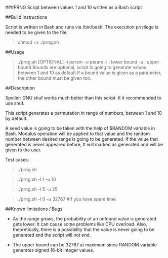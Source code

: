 ###PRNG Script between values 1 and 10 written as a Bash script

##Build Instructions

Script is written in Bash and runs via /bin/bash. The execution privilege is needed to be given to the file.

> chmod +x ./prng.sh

##Usage

> ./prng.sh [OPTIONAL] -i param -u param
> -l : lower bound
> -u : upper bound
> Bounds are optional, script is going to generate values between 1 and 10 as default
> If a bound value is given as a parameter, the other bound must be given too.


##Description

Spoiler: GNU shuf works much better than this script. It it recommended to use shuf.
 
This script generates a permutation in range of numbers, between 1 and 10 by default.

A seed value is going to be taken with the help of $RANDOM variable in Bash. Modulus operation will be applied to that value and the random number between desired range is going to be generated. If the value that generated is never appeared before, It will marked as generated and will be given to the user.

Test cases:

> ./prng.sh 

> ./prng.sh -l 1 -u 10

> ./prng.sh -l 5 -u 25

> ./prng.sh -l 0 -u 32767 #If you have spare time

##Known limitations / Bugs

- As the range grows, the probability of an unfound value is generated gets lower. It can cause some problems like CPU overload. Also, theoretically, there is a possibility that the value is never going to be generated and the script will not end.

- The upper bound can be 32767 at maximum since RANDOM variable generates signed 16-bit integer values.
